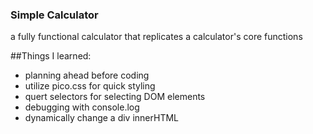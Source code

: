 ### Simple Calculator 
a fully functional calculator that replicates a calculator's core functions 

##Things I learned:
* planning ahead before coding 
* utilize pico.css for quick styling 
* quert selectors for selecting DOM elements 
* debugging with console.log
* dynamically change a div innerHTML
